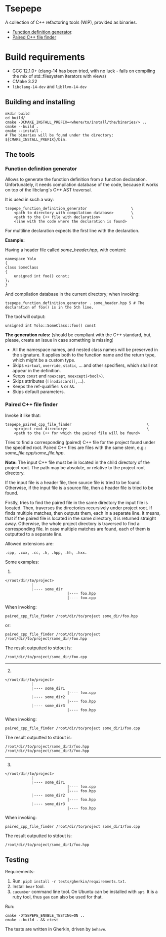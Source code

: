 # Tsepepe

A collection of C++ refactoring tools (WIP), provided as binaries. 

- [Function definition generator](#function-definition-generator).
- [Paired C++ file finder](#paired-c++-file-finder)

# Build requirements

* GCC 12.1.0+ (clang-14 has been tried, with no luck - fails on compiling the mix of std::filesystem iterators
with views)
* CMake 3.22
* `libclang-14-dev` and `libllvm-14-dev`

## Building and installing

```
mkdir build
cd build/
cmake -DCMAKE_INSTALL_PREFIX=<where/to/install/the/binaries/> ..
cmake --build .
cmake --install .
# The binaries will be found under the directory: ${CMAKE_INSTALL_PREFIX}/bin.
```

## The tools

### Function definition generator

Allows to generate the function definition from a function declaration. Unfortunately, it needs compilation
database of the code, because it works on top of the libclang's C++ AST traversal.

It is used in such a way:
```
tsepepe_function_definition_generator                    \
    <path to directory with compilation database>        \
    <path to the C++ file with declaration>              \
    <line with the code where the declaration is found>
```

For multiline declaration expects the first line with the declaration.

**Example:**

Having a header file called _some\_header.hpp_, with content:
```
namespace Yolo
{
class SomeClass
{
    unsigned int foo() const;
};
}
```
And compilation database in the current directory; when invoking:
```
tsepepe_function_definition_generator . some_header.hpp 5 # The declaration of foo() is in the 5th line.
```
The tool will output:
```
unsigned int Yolo::SomeClass::foo() const
```

**The generation rules:** (should be compliant with the C++ standard, but, please, create an issue in case something
is missing)
- All the namespace names, and nested class names will be preserved in the signature. It applies both to the function
name and the return type, which might be a custom type.
- Skips `virtual`, `override`, `static`, ... and other specifiers, which shall not appear in the definition.
- Keeps `const` and `noexcept`, `noexcept(<bool>)`.
- Skips attributes (`[[nodiscard]]`, ...).
- Keeps the ref-qualifier: `&` or `&&`.
- Skips default parameters.

### Paired C++ file finder

Invoke it like that:
```
tsepepe_paired_cpp_file_finder                                  \
    <project root directory>                                    \
    <path to the C++ for which the paired file will be found>
```

Tries to find a corresponding (paired) C++ file for the project found under the specified root.
Paired C++ files are files with the same stem, e.g.: _some\_file.cpp/some\_file.hpp_.

**Note:** The input C++ file must be in located in the child directory of the project root. The path may be absolute,
or relative to the project root directory.

If the input file is a header file, then source file is tried to be found. Otherwise, if the input file is a source 
file, then a header file is tried to be found.

Firstly, tries to find the paired file in the same directory the input file is located. Then, traverses the directories 
recursively under project root. If finds multiple matches, then outputs them, each in a separate line. It means, that
if the paired file is located in the same directory, it is returned straight away. Otherwise, the whole project 
directory is traversed to find a corresponding file. In case multiple matches are found, each of them is outputted to
a separate line.

Allowed extensions are:
```
.cpp, .cxx, .cc, .h, .hpp, .hh, .hxx.
```

Some examples:

1.

    </root/dir/to/project>
                |
                |---- some_dir
                                |---- foo.hpp
                                |---- foo.cpp

When invoking:

    paired_cpp_file_finder /root/dir/to/project some_dir/foo.hpp

or:

    paired_cpp_file_finder /root/dir/to/project /root/dir/to/project/some_dir/foo.hpp

The result outputted to stdout is:

    /root/dir/to/project/some_dir/foo.cpp

---

2.

    </root/dir/to/project>
                |
                |---- some_dir1
                                |---- foo.cpp
                |---- some_dir2
                                |---- foo.hpp
                |---- some_dir3
                                |---- foo.hpp

When invoking:

    paired_cpp_file_finder /root/dir/to/project some_dir1/foo.cpp

The result outputted to stdout is:

    /root/dir/to/project/some_dir2/foo.hpp
    /root/dir/to/project/some_dir3/foo.hpp

---

3.

    </root/dir/to/project>
                |
                |---- some_dir1
                                |---- foo.cpp
                                |---- foo.hpp
                |---- some_dir2
                                |---- foo.hpp
                |---- some_dir3
                                |---- foo.hpp

When invoking:

    paired_cpp_file_finder /root/dir/to/project some_dir1/foo.cpp

The result outputted to stdout is:

    /root/dir/to/project/some_dir1/foo.hpp


## Testing

Requirements:

1. Run: `pip3 install -r tests/gherkin/requirements.txt`.
2. Install `bear` tool.
3. `cucumber` command line tool. On Ubuntu can be installed with `apt`. It is a ruby tool, thus `gem` can also be used
for that.

Run:

```
cmake -DTSEPEPE_ENABLE_TESTING=ON ..
cmake --build . && ctest
```

The tests are written in Gherkin, driven by `behave`.
